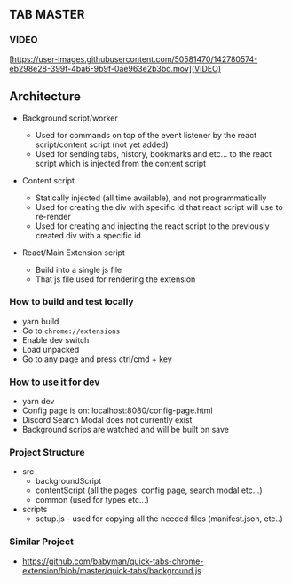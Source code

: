 ## TAB MASTER

### VIDEO
[https://user-images.githubusercontent.com/50581470/142780574-eb298e28-399f-4ba6-9b9f-0ae963e2b3bd.mov](VIDEO)

## Architecture

- Background script/worker
  - Used for commands on top of the event listener by the react script/content script (not yet added)
  - Used for sending tabs, history, bookmarks and etc... to the react script which is injected from the content script

- Content script
  - Statically injected (all time available), and not programmatically
  - Used for creating the div with specific id that react script will use to re-render
  - Used for creating and injecting the react script to the previously created div with a specific id

- React/Main Extension script
  - Build into a single js file
  - That js file used for rendering the extension


### How to build and test locally
- yarn build
- Go to `chrome://extensions`
- Enable dev switch
- Load unpacked
- Go to any page and press ctrl/cmd + key

### How to use it for dev
- yarn dev
- Config page is on: localhost:8080/config-page.html
- Discord Search Modal does not currently exist
- Background scrips are watched and will be built on save

### Project Structure
- src
	- backgroundScript
  - contentScript (all the pages: config page, search modal etc...)
  - common (used for types etc...)
- scripts
  - setup.js - used for copying all the needed files (manifest.json, etc..)

### Similar Project
- https://github.com/babyman/quick-tabs-chrome-extension/blob/master/quick-tabs/background.js
